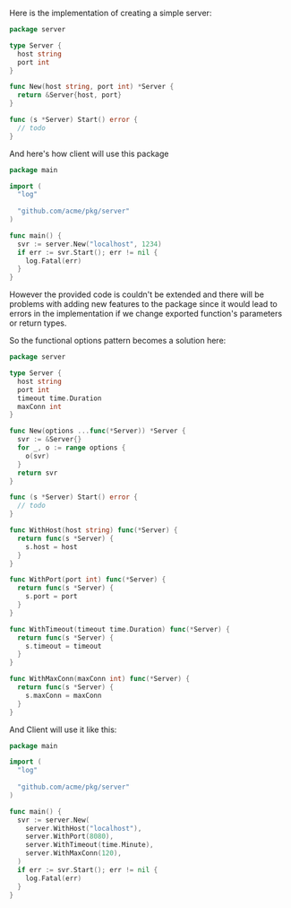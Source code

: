 Here is the implementation of creating a simple server:
```go
package server

type Server {
  host string
  port int
}

func New(host string, port int) *Server {
  return &Server{host, port}
}

func (s *Server) Start() error {
  // todo
}
```
And here's how client will use this package
```go
package main

import (
  "log"
  
  "github.com/acme/pkg/server"
)

func main() {
  svr := server.New("localhost", 1234)
  if err := svr.Start(); err != nil {
    log.Fatal(err)
  }
}
```

However the provided code is couldn't be extended and there will be problems with adding new features to the package since it would lead to errors in the implementation if we change exported function's parameters or return types.

So the functional options pattern becomes a solution here:
```go
package server

type Server {
  host string
  port int
  timeout time.Duration
  maxConn int
}

func New(options ...func(*Server)) *Server {
  svr := &Server{}
  for _, o := range options {
    o(svr)
  }
  return svr
}

func (s *Server) Start() error {
  // todo
}

func WithHost(host string) func(*Server) {
  return func(s *Server) {
    s.host = host
  }
}

func WithPort(port int) func(*Server) {
  return func(s *Server) {
    s.port = port
  }
}

func WithTimeout(timeout time.Duration) func(*Server) {
  return func(s *Server) {
    s.timeout = timeout
  }
}

func WithMaxConn(maxConn int) func(*Server) {
  return func(s *Server) {
    s.maxConn = maxConn
  }
}
```

And Client will use it like this:
```go
package main

import (
  "log"
  
  "github.com/acme/pkg/server"
)

func main() {
  svr := server.New(
    server.WithHost("localhost"),
    server.WithPort(8080),
    server.WithTimeout(time.Minute),
    server.WithMaxConn(120),
  )
  if err := svr.Start(); err != nil {
    log.Fatal(err)
  }
}
```

